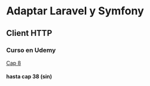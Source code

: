 # Adaptar Laravel y Symfony

## Client HTTP

### Curso en Udemy

[Cap 8](https://www.udemy.com/course/cliente-http-peticiones-laravel-guzzle-consumir-apis-servicios/learn/lecture/14257958#content)

#### hasta cap 38 (sin)


